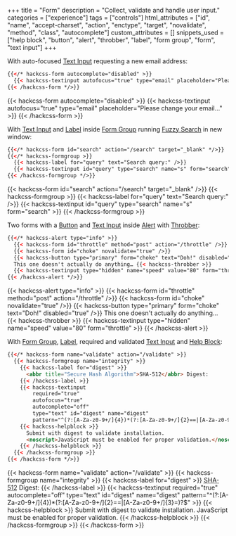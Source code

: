 +++
title = "Form"
description = "Collect, validate and handle user input."
categories = ["experience"]
tags = ["controls"]
html_attributes = ["id", "name", "accept-charset", "action", "enctype", "target", "novalidate", "method", "class", "autocomplete"]
custom_attributes = []
snippets_used = ["help block", "button", "alert", "throbber", "label", "form group", "form", "text input"]
+++

With auto-focused [Text Input](../text-input) requesting a new email address:

```html
{{</* hackcss-form autocomplete="disabled" >}}
  {{< hackcss-textinput autofocus="true" type="email" placeholder="Please change your email…" >}}
{{< /hackcss-form */>}}
```

{{< hackcss-form autocomplete="disabled" >}}
  {{< hackcss-textinput autofocus="true" type="email" placeholder="Please change your email…" >}}
{{< /hackcss-form >}}

With [Text Input](../text-input) and [Label](../label) inside [Form Group](../form-group) running [Fuzzy Search](/feature/fuzzy-search) in new window:

```html
{{</* hackcss-form id="search" action="/search" target="_blank" */>}}
{{</* hackcss-formgroup >}}
  {{< hackcss-label for="query" text="Search query:" />}}
  {{< hackcss-textinput id="query" type="search" name="s" form="search" >}}
{{< /hackcss-formgroup */>}}
```

{{< hackcss-form id="search" action="/search" target="_blank" />}}
{{< hackcss-formgroup >}}
  {{< hackcss-label for="query" text="Search query:" />}}
  {{< hackcss-textinput id="query" type="search" name="s" form="search" >}}
{{< /hackcss-formgroup >}}

Two forms with a [Button](../button) and [Text Input](../text-input) inside [Alert](../alert) with [Throbber](../throbber):

```html
{{</* hackcss-alert type="info" >}}
  {{< hackcss-form id="throttle" method="post" action="/throttle" />}}
  {{< hackcss-form id="choke" novalidate="true" />}}
  {{< hackcss-button type="primary" form="choke" text="Doh!" disabled="true" />}}
  This one doesn't actually do anything… {{< hackcss-throbber >}}
  {{< hackcss-textinput type="hidden" name="speed" value="80" form="throttle" >}}
{{< /hackcss-alert */>}}
```

{{< hackcss-alert type="info" >}}
  {{< hackcss-form id="throttle" method="post" action="/throttle" />}}
  {{< hackcss-form id="choke" novalidate="true" />}}
  {{< hackcss-button type="primary" form="choke" text="Doh!" disabled="true" />}}
  This one doesn't actually do anything… {{< hackcss-throbber >}}
  {{< hackcss-textinput type="hidden" name="speed" value="80" form="throttle" >}}
{{< /hackcss-alert >}}

With [Form Group](../form-group), [Label](../label), required and validated [Text Input](../text-input) and [Help Block](../help-block):

```html
{{</* hackcss-form name="validate" action="/validate" >}}
  {{< hackcss-formgroup name="integrity" >}}
    {{< hackcss-label for="digest" >}}
      <abbr title="Secure Hash Algorithm">SHA-512</abbr> Digest:
    {{< /hackcss-label >}}
    {{< hackcss-textinput
        required="true"
        autofocus="true"
        autocomplete="off"
        type="text" id="digest" name="digest"
        pattern="^(?:[A-Za-z0-9+/]{4})*(?:[A-Za-z0-9+/]{2}==|[A-Za-z0-9+/]{3}=)?$" >}}
    {{< hackcss-helpblock >}}
      Submit with digest to validate installation.
      <noscript>JavaScript must be enabled for proper validation.</noscript>
    {{< /hackcss-helpblock >}}
  {{< /hackcss-formgroup >}}
{{< /hackcss-form */>}}
```

{{< hackcss-form name="validate" action="/validate" >}}
  {{< hackcss-formgroup name="integrity" >}}
    {{< hackcss-label for="digest" >}}
      <abbr title="Secure Hash Algorithm">SHA-512</abbr> Digest:
    {{< /hackcss-label >}}
    {{< hackcss-textinput
        required="true"
        autocomplete="off"
        type="text" id="digest" name="digest"
        pattern="^(?:[A-Za-z0-9+/]{4})*(?:[A-Za-z0-9+/]{2}==|[A-Za-z0-9+/]{3}=)?$" >}}
    {{< hackcss-helpblock >}}
      Submit with digest to validate installation.
      <noscript>JavaScript must be enabled for proper validation.</noscript>
    {{< /hackcss-helpblock >}}
  {{< /hackcss-formgroup >}}
{{< /hackcss-form >}}
